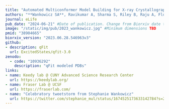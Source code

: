 ```yaml
---
title: "Automated Multiconformer Model Building for X-ray Crystallography and Cryo-EM"
authors: "**Wankowicz SA**, Ravikumar A, Sharma S, Riley B, Raju A, Flowers J, Hogan DW, van den Bedem H, Keedy DA, Fraser JS"
journal: eLife
pub_date: "2024-06-21" #Date of publication. Change from Biorxiv date to Journal date once accepted
image: "/static/img/pub/2023_wankowicz.jpg" #Minimum dimensions TBD
pmid: "38904665" 
biorxiv_version: "2023.06.28.546963v3"
github:
- description: qFit
  url: ExcitedStates/qfit-3.0
zenodo:
  - code: "10936292"
    description: "qFit modeled PDBs"
links:
- name: Keedy lab @ CUNY Advanced Science Research Center
  url: https://keedylab.org/
- name: Fraser Lab @ UCSF
  url: https://fraserlab.com/
- name: "Celebratory tweetstorm from Stephanie Wankowicz"
  url: https://twitter.com/stephanie_mul/status/1674525173633142784?s=20
---
```


